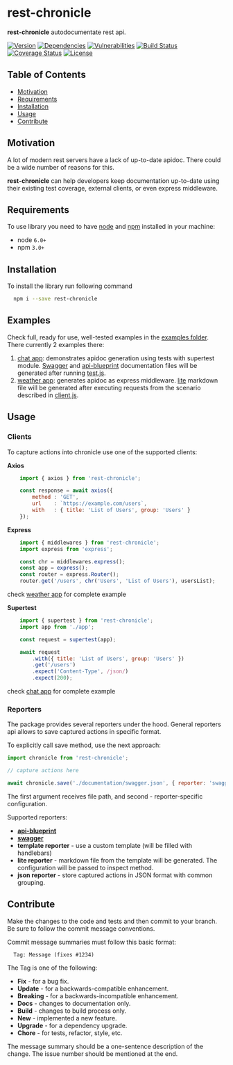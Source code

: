 # rest-chronicle
**rest-chronicle** autodocumentate rest api.

[![Version][badge-vers]][npm]
[![Dependencies][badge-deps]][npm]
[![Vulnerabilities][badge-vuln]](https://snyk.io/)
[![Build Status][badge-tests]][travis]
[![Coverage Status][badge-coverage]](https://coveralls.io/github/pustovitDmytro/rest-chronicle?branch=master)
[![License][badge-lic]][github]

## Table of Contents
  - [Motivation](#motivation)
  - [Requirements](#requirements)
  - [Installation](#installation)
  - [Usage](#usage)
  - [Contribute](#contribute)

## Motivation
A lot of modern rest servers have a lack of up-to-date apidoc. There could be a wide number of reasons for this. 

**rest-chronicle** can help developers keep documentation up-to-date using their existing test coverage, external clients, or even express middleware.

## Requirements
To use library you need to have [node](https://nodejs.org) and [npm](https://www.npmjs.com) installed in your machine:

* node `6.0+`
* npm `3.0+`

## Installation

To install the library run following command

```bash
  npm i --save rest-chronicle
```

## Examples

Check full, ready for use, well-tested examples in the [examples folder](./examples).  There currently 2 examples there:
1. [chat app](./examples/chat/app.js): demonstrates apidoc generation using tests with supertest module. [Swagger](examples/chat/documentation/swagger.json) and [api-blueprint](examples/chat/documentation/api-blueprint.md) documentation files will be generated after running [test.js](examples/chat/test.js).
2. [weather app](examples/weather/app.js): generates apidoc as express middleware. [lite](./examples/weather/documentation/api.md) markdown file will be generated after executing requests from the scenario described in [client.js](examples/weather/client.js).

## Usage

### Clients

To capture actions into chronicle use one of the supported clients:

**Axios**

```javascript
    import { axios } from 'rest-chronicle';

    const response = await axios({
        method : 'GET',
        url    : `https://example.com/users`,
        with   : { title: 'List of Users', group: 'Users' }
    });
```

**Express**

```javascript
    import { middlewares } from 'rest-chronicle';
    import express from 'express';

    const chr = middlewares.express();
    const app = express();
    const router = express.Router();
    router.get('/users', chr('Users', 'List of Users'), usersList);
```

check [weather app](./examples/weather/app.js) for complete example

**Supertest**

```javascript
    import { supertest } from 'rest-chronicle';
    import app from './app';

    const request = supertest(app);

    await request
        .with({ title: 'List of Users', group: 'Users' })
        .get('/users')
        .expect('Content-Type', /json/)
        .expect(200);
```

check [chat app](./examples/chat/test.js) for complete example

### Reporters

The package provides several reporters under the hood. General reporters api allows to save captured actions in specific format.

To explicitly call save method, use the next approach:
```javascript
import chronicle from 'rest-chronicle';

// capture actions here

await chronicle.save('./documentation/swagger.json', { reporter: 'swagger' });
```
The first argument receives file path, and second - reporter-specific configuration.

Supported reporters:
* **[api-blueprint](https://apiblueprint.org/)**
* **[swagger](https://swagger.io/)**
* **template reporter** - use a custom template (will be filled with handlebars)
* **lite reporter** - markdown file from the template will be generated. The configuration will be passed to inspect method.
* **json reporter** - store captured actions in JSON format with common grouping.

## Contribute

Make the changes to the code and tests and then commit to your branch. Be sure to follow the commit message conventions.

Commit message summaries must follow this basic format:
```
  Tag: Message (fixes #1234)
```

The Tag is one of the following:
* **Fix** - for a bug fix.
* **Update** - for a backwards-compatible enhancement.
* **Breaking** - for a backwards-incompatible enhancement.
* **Docs** - changes to documentation only.
* **Build** - changes to build process only.
* **New** - implemented a new feature.
* **Upgrade** - for a dependency upgrade.
* **Chore** - for tests, refactor, style, etc.

The message summary should be a one-sentence description of the change. The issue number should be mentioned at the end.


[npm]: https://www.npmjs.com/package/rest-chronicle
[github]: https://github.com/pustovitDmytro/rest-chronicle
[travis]: https://travis-ci.org/pustovitDmytro/rest-chronicle
[coveralls]: https://coveralls.io/github/pustovitDmytro/rest-chronicle?branch=master
[badge-deps]: https://img.shields.io/david/pustovitDmytro/rest-chronicle.svg
[badge-tests]: https://img.shields.io/travis/pustovitDmytro/rest-chronicle.svg
[badge-vuln]: https://img.shields.io/snyk/vulnerabilities/npm/rest-chronicle.svg?style=popout
[badge-vers]: https://img.shields.io/npm/v/rest-chronicle.svg
[badge-lic]: https://img.shields.io/github/license/pustovitDmytro/rest-chronicle.svg
[badge-coverage]: https://coveralls.io/repos/github/pustovitDmytro/rest-chronicle/badge.svg?branch=master